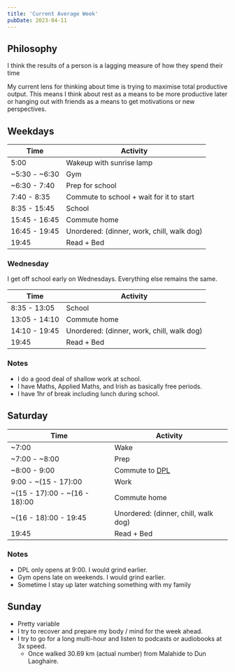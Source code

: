```yaml
---
title: 'Current Average Week'
pubDate: 2023-04-11
---
```


## Philosophy

I think the results of a person is a lagging measure of how they spend their time

My current lens for thinking about time is trying to maximise total productive output. This means I think about rest as a means to be more productive later or hanging out with friends as a means to get motivations or new perspectives.

## Weekdays

| Time          | Activity                                   |
| ------------- | ------------------------------------------ |
| 5:00          | Wakeup with sunrise lamp                   |
| ~5:30 - ~6:30 | Gym                                        |
| ~6:30 - 7:40  | Prep for school                            |
| 7:40 - 8:35   | Commute to school + wait for it to start   |
| 8:35 - 15:45  | School                                     |
| 15:45 - 16:45 | Commute home                               |
| 16:45 - 19:45 | Unordered: (dinner, work, chill, walk dog) |
| 19:45         | Read + Bed                                 |

### Wednesday

I get off school early on Wednesdays. Everything else remains the same.

| Time          | Activity                                   |
| ------------- | ------------------------------------------ |
| 8:35 - 13:05  | School                                     |
| 13:05 - 14:10 | Commute home                               |
| 14:10 - 19:45 | Unordered: (dinner, work, chill, walk dog) |
| 19:45         | Read + Bed                                 |

### Notes

- I do a good deal of shallow work at school.
- I have Maths, Applied Maths, and Irish as basically free periods.
- I have 1hr of break including lunch during school.

## Saturday

| Time                          | Activity                                    |
| ----------------------------- | ------------------------------------------- |
| ~7:00                         | Wake                                        |
| ~7:00 - ~8:00                 | Prep                                        |
| ~8:00 - 9:00                  | Commute to [DPL](https://dogpatchlabs.com/) |
| 9:00 - ~(15 - 17):00          | Work                                        |
| ~(15 - 17):00 - ~(16 - 18):00 | Commute home                                |
| ~(16 - 18):00 - 19:45         | Unordered: (dinner, chill, walk dog)        |
| 19:45                         | Read + Bed                                  |

### Notes

- DPL only opens at 9:00. I would grind earlier.
- Gym opens late on weekends. I would grind earlier.
- Sometime I stay up later watching something with my family

## Sunday

- Pretty variable
- I try to recover and prepare my body / mind for the week ahead.
- I try to go for a long multi-hour and listen to podcasts or audiobooks at 3x speed.
  - Once walked 30.69 km (actual number) from Malahide to Dun Laoghaire.
